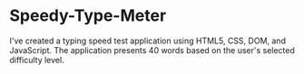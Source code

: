 # Speedy-Type-Meter
 I've created a typing speed test application using HTML5, CSS, DOM, and JavaScript. The application presents 40 words based on the user's selected difficulty level.
